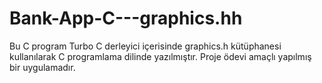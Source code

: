 # Bank-App-C---graphics.hh
Bu C program Turbo C derleyici içerisinde graphics.h kütüphanesi kullanılarak C programlama dilinde yazılmıştır. Proje ödevi amaçlı yapılmış bir uygulamadır. 
